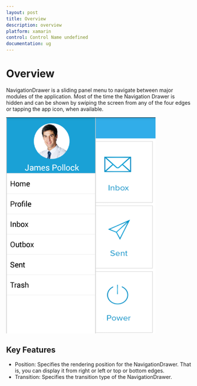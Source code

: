 ```yaml
---
layout: post
title: Overview
description: overview
platform: xamarin
control: Control Name undefined
documentation: ug
---
```


# Overview

NavigationDrawer is a sliding panel menu to navigate between major modules of the application.  Most of the time the Navigation 
Drawer is hidden and can be shown by swiping the screen from any of the four edges or tapping the app icon, when available.

![](Overview_images/Overview_img1.png)


## Key Features

* Position: Specifies the rendering position for the NavigationDrawer. That is, you can display it from right or left or top or bottom edges.
* Transition: Specifies the transition type of the NavigationDrawer. 
